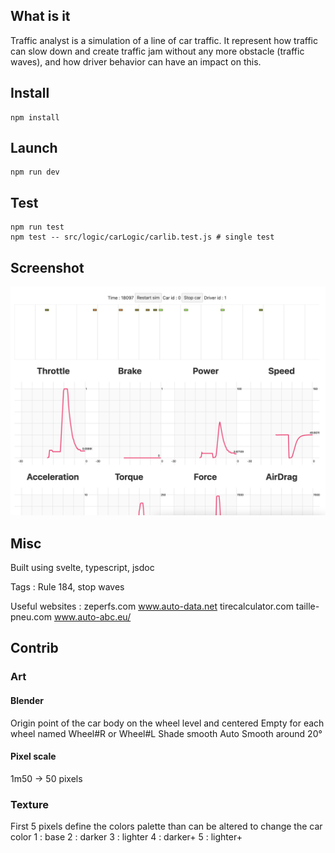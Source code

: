 ## What is it

Traffic analyst is a simulation of a line of car traffic. It represent how traffic can slow down and create traffic jam without any more obstacle (traffic waves), and how driver behavior can have an impact on this.

## Install

```
npm install
```

## Launch

```
npm run dev
```

## Test

```
npm run test
npm test -- src/logic/carLogic/carlib.test.js # single test
```


## Screenshot

![screenshot](screenshot.png)

## Misc

Built using svelte, typescript, jsdoc

Tags :
Rule 184, stop waves

Useful websites :
zeperfs.com
www.auto-data.net
tirecalculator.com
taille-pneu.com
www.auto-abc.eu/


## Contrib

### Art

#### Blender

Origin point of the car body on the wheel level and centered
Empty for each wheel named Wheel#R or Wheel#L
Shade smooth
Auto Smooth around 20°

#### Pixel scale

1m50 -> 50 pixels

### Texture

First 5 pixels define the colors palette than can be altered to change the car color
1 : base
2 : darker
3 : lighter
4 : darker+
5 : lighter+
